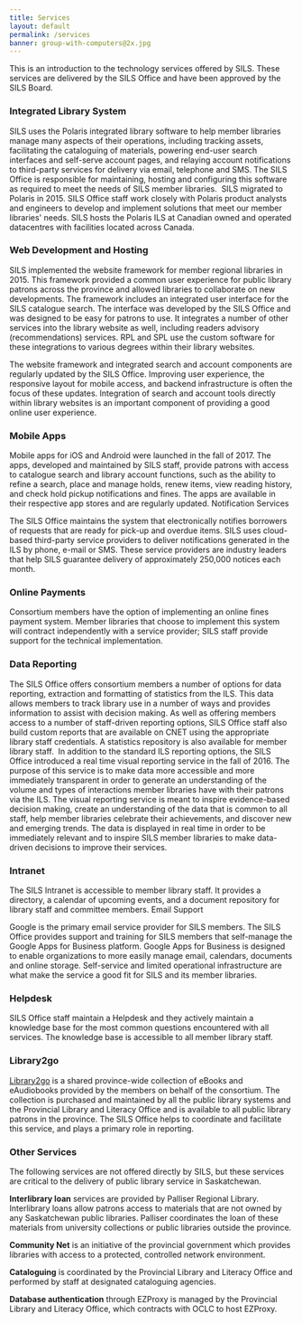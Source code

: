 ```yaml
---
title: Services
layout: default
permalink: /services
banner: group-with-computers@2x.jpg
---
```


This is an introduction to the technology services offered by SILS. These services are delivered by the SILS Office and have been approved by the SILS Board.

### Integrated Library System

SILS uses the Polaris integrated library software to help member libraries manage many aspects of their operations, including tracking assets, facilitating the cataloguing of materials, powering end-user search interfaces and self-serve account pages, and relaying account notifications to third-party services for delivery via email, telephone and SMS. The SILS Office is responsible for maintaining, hosting and configuring this software as required to meet the needs of SILS member libraries.
​
SILS migrated to Polaris in 2015. SILS Office staff work closely with Polaris product analysts and engineers to develop and implement solutions that meet our member libraries' needs. SILS hosts the Polaris ILS at Canadian owned and operated datacentres with facilities located across Canada.

### Web Development and Hosting

SILS implemented the website framework for member regional libraries in 2015. This framework provided a common user experience for public library patrons across the province and allowed libraries to collaborate on new developments. The framework includes an integrated user interface for the SILS catalogue search. The interface was developed by the SILS Office and was designed to be easy for patrons to use. It integrates a number of other services into the library website as well, including readers advisory (recommendations) services. RPL and SPL use the custom software for these integrations to various degrees within their library websites.

The website framework and integrated search and account components are regularly updated by the SILS Office. Improving user experience, the responsive layout for mobile access, and backend infrastructure is often the focus of these updates. Integration of search and account tools directly within library websites is an important component of providing a good online user experience.

### Mobile Apps

Mobile apps for iOS and Android were launched in the fall of 2017. The apps, developed and maintained by SILS staff, provide patrons with access to catalogue search and library account functions, such as the ability to refine a search, place and manage holds, renew items, view reading history, and check hold pickup notifications and fines. The apps are available in their respective app stores and are regularly updated.
Notification Services

The SILS Office maintains the system that electronically notifies borrowers of requests that are ready for pick-up and overdue items. SILS uses cloud-based third-party service providers to deliver notifications generated in the ILS by phone, e-mail or SMS. These service providers are industry leaders that help SILS guarantee delivery of approximately 250,000 notices each month.

### Online Payments

Consortium members have the option of implementing an online fines payment system. Member libraries that choose to implement this system will contract independently with a service provider; SILS staff provide support for the technical implementation.

### Data Reporting

The SILS Office offers consortium members a number of options for data reporting, extraction and formatting of statistics from the ILS. This data allows members to track library use in a number of ways and provides information to assist with decision making. As well as offering members access to a number of staff-driven reporting options, SILS Office staff also build custom reports that are available on CNET using the appropriate library staff credentials. A statistics repository is also available for member library staff.
​
In addition to the standard ILS reporting options, the SILS Office introduced a real time visual reporting service in the fall of 2016. The purpose of this service is to make data more accessible and more immediately transparent in order to generate an understanding of the volume and types of interactions member libraries have with their patrons via the ILS. The visual reporting service is meant to inspire evidence-based decision making, create an understanding of the data that is common to all staff, help member libraries celebrate their achievements, and discover new and emerging trends. The data is displayed in real time in order to be immediately relevant and to inspire SILS member libraries to make data-driven decisions to improve their services.

### Intranet

The SILS Intranet is accessible to member library staff. It provides a directory, a calendar of upcoming events, and a document repository for library staff and committee members.
Email Support

Google is the primary email service provider for SILS members. The SILS Office provides support and training for SILS members that self-manage the Google Apps for Business platform. Google Apps for Business is designed to enable organizations to more easily manage email, calendars, documents and online storage. Self-service and limited operational infrastructure are what make the service a good fit for SILS and its member libraries.

### Helpdesk

SILS Office staff maintain a Helpdesk and they actively maintain a knowledge base for the most common questions encountered with all services. The knowledge base is accessible to all member library staff.

### Library2go

[Library2go](https://saskatchewan.overdrive.com/) is a shared province-wide collection of eBooks and eAudiobooks provided by the members on behalf of the consortium. The collection is purchased and maintained by all the public library systems and the Provincial Library and Literacy Office and is available to all public library patrons in the province. The SILS Office helps to coordinate and facilitate this service, and plays a primary role in reporting.

### Other Services

The following services are not offered directly by SILS, but these services are critical to the delivery of public library service in Saskatchewan.

**Interlibrary loan** services are provided by Palliser Regional Library. Interlibrary loans allow patrons access to materials that are not owned by any Saskatchewan public libraries. Palliser coordinates the loan of these materials from university collections or public libraries outside the province.

**Community Net** is an initiative of the provincial government which provides libraries with access to a protected, controlled network environment.

**Cataloguing** is coordinated by the Provincial Library and Literacy Office and performed by staff at designated cataloguing agencies.

**Database authentication** through EZProxy is managed by the Provincial Library and Literacy Office, which contracts with OCLC to host EZProxy.
